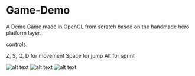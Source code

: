 # Game-Demo
A Demo Game made in OpenGL from scratch based on the handmade hero platform layer.

controls:

Z, S, Q, D for movement
Space for jump
Alt for sprint

![alt text](https://i.ibb.co/VwQYmWv/1.jpg)
![alt text](https://i.ibb.co/Vvz0MMw/2.jpg)
![alt text](https://i.ibb.co/pzXDYHT/3.jpg)
